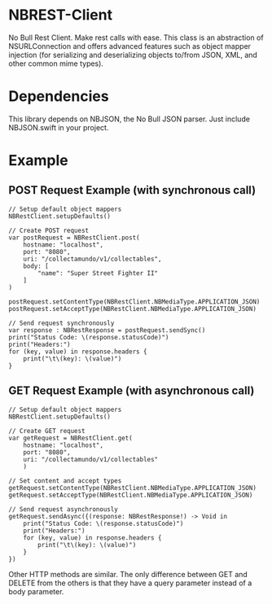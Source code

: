 # NBREST-Client
No Bull Rest Client.  Make rest calls with ease.  This class is an abstraction of NSURLConnection and offers advanced features such as object mapper injection (for serializing and deserializing objects to/from JSON, XML, and other common mime types).

# Dependencies
This library depends on NBJSON, the No Bull JSON parser.  Just include NBJSON.swift in your project.

# Example

## POST Request Example (with synchronous call)
	// Setup default object mappers
	NBRestClient.setupDefaults()

    // Create POST request
    var postRequest = NBRestClient.post(
		hostname: "localhost",
		port: "8080",
		uri: "/collectamundo/v1/collectables",
		body: [
			"name": "Super Street Fighter II"
		]
	)

    postRequest.setContentType(NBRestClient.NBMediaType.APPLICATION_JSON)
    postRequest.setAcceptType(NBRestClient.NBMediaType.APPLICATION_JSON)

    // Send request synchronously
    var response : NBRestResponse = postRequest.sendSync()
    print("Status Code: \(response.statusCode)")
    print("Headers:")
    for (key, value) in response.headers {
    	print("\t\(key): \(value)")
    }

## GET Request Example (with asynchronous call)
    // Setup default object mappers
    NBRestClient.setupDefaults()
	
    // Create GET request
    var getRequest = NBRestClient.get(
        hostname: "localhost",
        port: "8080",
        uri: "/collectamundo/v1/collectables"
        )

    // Set content and accept types
    getRequest.setContentType(NBRestClient.NBMediaType.APPLICATION_JSON)
    getRequest.setAcceptType(NBRestClient.NBMediaType.APPLICATION_JSON)

    // Send request asynchronously
    getRequest.sendAsync({(response: NBRestResponse!) -> Void in
        print("Status Code: \(response.statusCode)")
        print("Headers:")
        for (key, value) in response.headers {
            print("\t\(key): \(value)")
        }
    })
		
Other HTTP methods are similar.  The only difference between GET and DELETE from the others is that they have a query parameter instead of a body parameter.
